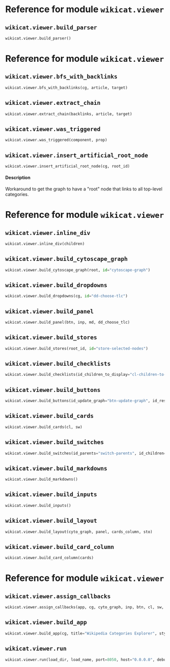 # Reference for module `wikicat.viewer`

## `wikicat.viewer.build_parser`

```python
wikicat.viewer.build_parser()
```

# Reference for module `wikicat.viewer`

## `wikicat.viewer.bfs_with_backlinks`

```python
wikicat.viewer.bfs_with_backlinks(cg, article, target)
```

## `wikicat.viewer.extract_chain`

```python
wikicat.viewer.extract_chain(backlinks, article, target)
```

## `wikicat.viewer.was_triggered`

```python
wikicat.viewer.was_triggered(component, prop)
```

## `wikicat.viewer.insert_artificial_root_node`

```python
wikicat.viewer.insert_artificial_root_node(cg, root_id)
```

#### Description

Workaround to get the graph to have a "root" node that links to all top-level categories.

# Reference for module `wikicat.viewer`

## `wikicat.viewer.inline_div`

```python
wikicat.viewer.inline_div(children)
```

## `wikicat.viewer.build_cytoscape_graph`

```python
wikicat.viewer.build_cytoscape_graph(root, id="cytoscape-graph")
```

## `wikicat.viewer.build_dropdowns`

```python
wikicat.viewer.build_dropdowns(cg, id="dd-choose-tlc")
```

## `wikicat.viewer.build_panel`

```python
wikicat.viewer.build_panel(btn, inp, md, dd_choose_tlc)
```

## `wikicat.viewer.build_stores`

```python
wikicat.viewer.build_stores(root_id, id="store-selected-nodes")
```

## `wikicat.viewer.build_checklists`

```python
wikicat.viewer.build_checklists(id_children_to_display="cl-children-to-display", id_parents_to_display="cl-parents-to-display")
```

## `wikicat.viewer.build_buttons`

```python
wikicat.viewer.build_buttons(id_update_graph="btn-update-graph", id_reset_graph="btn-reset-graph", id_show_path="btn-show-path")
```

## `wikicat.viewer.build_cards`

```python
wikicat.viewer.build_cards(cl, sw)
```

## `wikicat.viewer.build_switches`

```python
wikicat.viewer.build_switches(id_parents="switch-parents", id_children="switch-children")
```

## `wikicat.viewer.build_markdowns`

```python
wikicat.viewer.build_markdowns()
```

## `wikicat.viewer.build_inputs`

```python
wikicat.viewer.build_inputs()
```

## `wikicat.viewer.build_layout`

```python
wikicat.viewer.build_layout(cyto_graph, panel, cards_column, sto)
```

## `wikicat.viewer.build_card_column`

```python
wikicat.viewer.build_card_column(cards)
```

# Reference for module `wikicat.viewer`

## `wikicat.viewer.assign_callbacks`

```python
wikicat.viewer.assign_callbacks(app, cg, cyto_graph, inp, btn, cl, sw, md, sto, dd, root)
```

## `wikicat.viewer.build_app`

```python
wikicat.viewer.build_app(cg, title="Wikipedia Categories Explorer", style)
```

## `wikicat.viewer.run`

```python
wikicat.viewer.run(load_dir, load_name, port=8050, host="0.0.0.0", debug=True, app)
```

